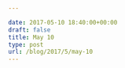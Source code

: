 ```yaml
---

date: 2017-05-10 18:40:00+00:00
draft: false
title: May 10
type: post
url: /blog/2017/5/may-10
---
```




